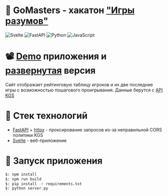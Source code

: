 # 📜 GoMasters - хакатон ["Игры разумов"](https://practicingfutures.org/mindgame)  
![Svelte](https://img.shields.io/badge/frontend-Svelte-%23ff3e00) ![FastAPI](https://img.shields.io/badge/backend-FastAPI-%23009485) ![Python](https://img.shields.io/badge/lang-Python--3.7-blue) ![JavaScript](https://img.shields.io/badge/lang-JavaScript-%23efd81d)

# 📽 [Demo](https://drive.google.com/file/d/1eCb4pxvAIy8b3kuNRaL3psVLeEQquFYn/view) приложения и [развернутая](https://mindgames-sigma.vercel.app/) версия
Cайт отображает рейтинговую таблицу игроков и их две последние игры с возможностью пошагового проигрывания. Данные берутся с [API KGS](https://www.gokgs.com/json/access)

# 🔫 Стек технологий
* [FastAPI](https://fastapi.tiangolo.com/) + [httpx](https://www.python-httpx.org/) - проксирование запросов из-за неправильной CORS политики KGS
* [Svelte](https://svelte.dev/) - веб-приложение

# 🚀 Запуск приложения
```bash
$: npm install
$: npm run build
$: pip install -r requirements.txt
$: python server.py
```
